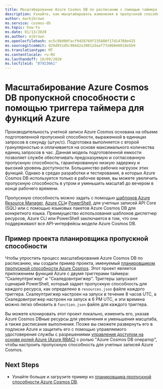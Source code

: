 ```yaml
---
title: Масштабирование Azure Cosmos DB по расписанию с помощью таймера функций Azure
description: Узнайте, как масштабировать изменения в пропускной способности Azure Cosmos DB с помощью PowerShell и функций Azure.
author: markjbrown
ms.service: cosmos-db
ms.topic: how-to
ms.date: 01/13/2020
ms.author: mjbrown
ms.openlocfilehash: ec5c98d90facf9458769f235880f17d14708e425
ms.sourcegitcommit: 829d951d5c90442a38012daaf77e86046018e5b9
ms.translationtype: MT
ms.contentlocale: ru-RU
ms.lasthandoff: 10/09/2020
ms.locfileid: "87923661"
---
```

# <a name="scale-azure-cosmos-db-throughput-by-using-azure-functions-timer-trigger"></a>Масштабирование Azure Cosmos DB пропускной способности с помощью триггера таймера для функций Azure

Производительность учетной записи Azure Cosmos основана на объеме подготовленной пропускной способности, выраженной в единицах запросов в секунду (штук/с). Подготовка выполняется с второй гранулярностью и оплачивается на основе максимального количества единиц запросов в час. Данная модель подготовленной емкости позволяет службе обеспечивать предсказуемую и согласованную пропускную способность, гарантированную низкую задержку и высокий уровень доступности. Большинство рабочих нагрузок этих функций. Однако в средах разработки и тестирования, в которых Azure Cosmos DB используется только в рабочее время, вы можете увеличить пропускную способность в утром и уменьшить масштаб до вечером в конце рабочего времени.

Пропускную способность можно задать с помощью [шаблонов Azure Resource Manager](resource-manager-samples.md), [Azure CLI](cli-samples.md)и [PowerShell](powershell-samples.md), для учетных записей API Core (SQL) или с помощью языковых пакетов Azure Cosmos DB для конкретного языка. Преимущество использования шаблонов диспетчер ресурсов, Azure CLI или PowerShell заключается в том, что они поддерживают все API-интерфейсы модели Azure Cosmos DB.

## <a name="throughput-scheduler-sample-project"></a>Пример проекта планировщика пропускной способности

Чтобы упростить процесс масштабирования Azure Cosmos DB по расписанию, мы создали пример проекта, именуемый [планировщиком пропускной способности Azure Cosmos](https://github.com/Azure-Samples/azure-cosmos-throughput-scheduler). Этот проект является приложением функций Azure с двумя триггерами таймера: "Скалеуптригжер" и "Скаледовнтригжер". Триггеры запускают сценарий PowerShell, который задает пропускную способность для каждого ресурса, как определено в `resources.json` файле каждого триггера. Скалеуптригжер настроен на запуск в течение 8 часов UTC, а Скаледовнтригжер настроен на запуск в 6 РМ UTC, и эти времена можно легко обновить в `function.json` файле для каждого триггера.

Вы можете клонировать этот проект локально, изменить его, указав Azure Cosmos DBные ресурсы для увеличения и уменьшения масштаба, а также расписание выполнения. Позже вы сможете развернуть его в подписке Azure и защитить его с помощью управляемого удостоверения службы с разрешениями [управления доступом на основе ролей Azure (Azure RBAC)](role-based-access-control.md) с ролью "Azure Cosmos DB оператор", чтобы настроить пропускную способность для учетных записей Azure Cosmos.

## <a name="next-steps"></a>Next Steps

- Узнайте больше и загрузите пример из [планировщика пропускной способности Azure Cosmos DB](https://github.com/Azure-Samples/azure-cosmos-throughput-scheduler).
